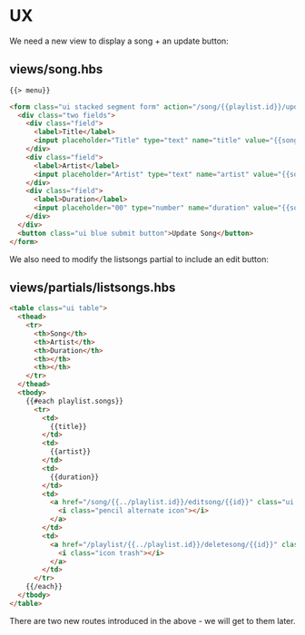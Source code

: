 # UX 

We need a new view to display a song + an update button:

## views/song.hbs

~~~html
{{> menu}}

<form class="ui stacked segment form" action="/song/{{playlist.id}}/updatesong/{{song.id}}" method="POST">
  <div class="two fields">
    <div class="field">
      <label>Title</label>
      <input placeholder="Title" type="text" name="title" value="{{song.title}}">
    </div>
    <div class="field">
      <label>Artist</label>
      <input placeholder="Artist" type="text" name="artist" value="{{song.artist}}">
    </div>
    <div class="field">
      <label>Duration</label>
      <input placeholder="00" type="number" name="duration" value="{{song.duration}}">
    </div>
  </div>
  <button class="ui blue submit button">Update Song</button>
</form>
~~~

We also need to modify the listsongs partial to include an edit button:

## views/partials/listsongs.hbs

~~~html
<table class="ui table">
  <thead>
    <tr>
      <th>Song</th>
      <th>Artist</th>
      <th>Duration</th>
      <th></th>
      <th></th>
    </tr>
  </thead>
  <tbody>
    {{#each playlist.songs}}
      <tr>
        <td>
          {{title}}
        </td>
        <td>
          {{artist}}
        </td>
        <td>
          {{duration}}
        </td>
        <td>
          <a href="/song/{{../playlist.id}}/editsong/{{id}}" class="ui icon button">
            <i class="pencil alternate icon"></i>
          </a>
        </td>
        <td>
          <a href="/playlist/{{../playlist.id}}/deletesong/{{id}}" class="ui icon button">
            <i class="icon trash"></i>
          </a>
        </td>
      </tr>
    {{/each}}
  </tbody>
</table>
~~~

There are two new routes introduced in the above - we will get to them later.